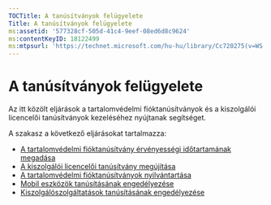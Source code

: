 ```yaml
---
TOCTitle: A tanúsítványok felügyelete
Title: A tanúsítványok felügyelete
ms:assetid: '577328cf-505d-41c4-9eef-08ed6d8c9624'
ms:contentKeyID: 18122499
ms:mtpsurl: 'https://technet.microsoft.com/hu-hu/library/Cc720275(v=WS.10)'
---
```


A tanúsítványok felügyelete
===========================

Az itt közölt eljárások a tartalomvédelmi fióktanúsítványok és a kiszolgálói licencelői tanúsítványok kezeléséhez nyújtanak segítséget.

A szakasz a következő eljárásokat tartalmazza:

-   [A tartalomvédelmi fióktanúsítvány érvényességi időtartamának megadása](https://technet.microsoft.com/ea5cb2f7-9441-401a-bc38-a46006e095d1)
-   [A kiszolgálói licencelői tanúsítvány megújítása](https://technet.microsoft.com/affce9cf-8b46-4293-8e1c-ee06f2ca6537)
-   [A tartalomvédelmi fióktanúsítványok nyilvántartása](https://technet.microsoft.com/f9efac9f-c725-4bce-a89f-7691b0d8ffc0)
-   [Mobil eszközök tanúsításának engedélyezése](https://technet.microsoft.com/93ec088e-9056-4c3c-bd97-1173fb194578)
-   [Kiszolgálószolgáltatások tanúsításának engedélyezése](https://technet.microsoft.com/0ed78c85-7acb-4e3b-a594-613f8ccb5b14)

